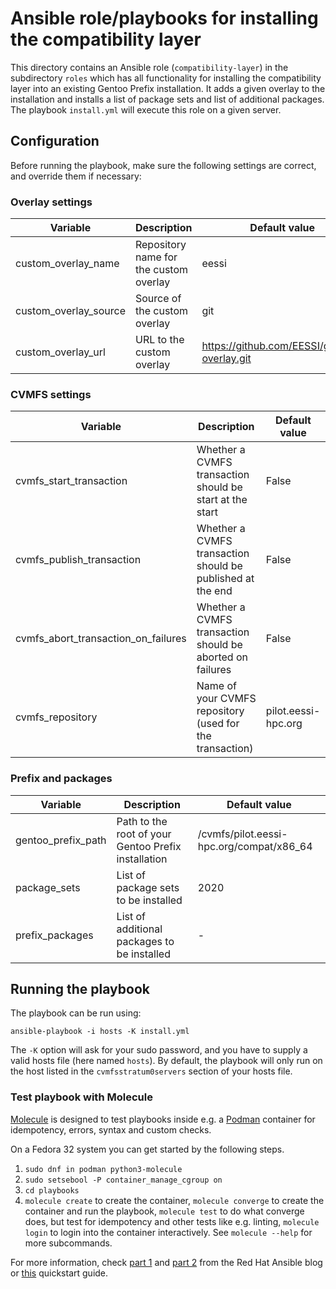 # Ansible role/playbooks for installing the compatibility layer

This directory contains an Ansible role (`compatibility-layer`) in the subdirectory `roles` which has
all functionality for installing the compatibility layer into an existing Gentoo Prefix installation.
It adds a given overlay to the installation and installs a list of package sets and list of additional packages.
The playbook `install.yml` will execute this role on a given server. 

## Configuration

Before running the playbook, make sure the following settings are correct, and override them if necessary:

### Overlay settings
| Variable | Description | Default value |
| --- | --- | --- |
| custom_overlay_name | Repository name for the custom overlay | eessi |
| custom_overlay_source | Source of the custom overlay | git |
| custom_overlay_url | URL to the custom overlay | https://github.com/EESSI/gentoo-overlay.git |

### CVMFS settings
| Variable | Description | Default value |
| --- | --- | --- |
| cvmfs_start_transaction | Whether a CVMFS transaction should be start at the start | False |
| cvmfs_publish_transaction | Whether a CVMFS transaction should be published at the end | False |
| cvmfs_abort_transaction_on_failures | Whether a CVMFS transaction should be aborted on failures | False |
| cvmfs_repository | Name of your CVMFS repository (used for the transaction) | pilot.eessi-hpc.org |

### Prefix and packages
| Variable | Description | Default value |
| --- | --- | --- |
| gentoo_prefix_path | Path to the root of your Gentoo Prefix installation | /cvmfs/pilot.eessi-hpc.org/compat/x86_64 |
| package_sets | List of package sets to be installed | 2020 |
| prefix_packages | List of additional packages to be installed | - |

## Running the playbook 

The playbook can be run using:
```
ansible-playbook -i hosts -K install.yml
```
The `-K` option will ask for your sudo password, and you have to supply a valid hosts file (here named `hosts`).
By default, the playbook will only run on the host listed in the `cvmfsstratum0servers` section of your hosts file.

### Test playbook with Molecule
[Molecule](https://molecule.readthedocs.io/en/latest/) is designed to test playbooks inside e.g. a [Podman](https://podman.io/getting-started/installation.html) container for idempotency, errors, syntax and custom checks.

On a Fedora 32 system you can get started by the following steps.
1. `sudo dnf in podman python3-molecule`
2. `sudo setsebool -P container_manage_cgroup on`
3. `cd playbooks`
4. `molecule create` to create the container, `molecule converge` to create the container and run the playbook, `molecule test` to do what converge does, but test for idempotency and other tests like e.g. linting, `molecule login` to login into the container interactively. See `molecule --help` for more subcommands.

For more information, check [part 1](https://www.ansible.com/blog/developing-and-testing-ansible-roles-with-molecule-and-podman-part-1) and [part 2](https://www.ansible.com/blog/developing-and-testing-ansible-roles-with-molecule-and-podman-part-2) from the Red Hat Ansible blog or [this](https://redhatnordicssa.github.io/test-ansible-role-molecule-podman) quickstart guide.
